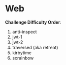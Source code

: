 # Web

**Challenge Difficulty Order**:

1. anti-inspect
2. jwt-1
3. jwt-2
4. traversed (aka retreat)
5. kirbytime
6. scrainbow
